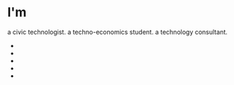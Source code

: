 <!DOCTYPE html>
<html lang="en">
<head>
  <meta charset="utf-8">
  <meta content="width=device-width, initial-scale=1.0" name="viewport">
  <title>Lequanne Collins-Bacchus</title>
  <meta content="data researcher, technology consultant, civic, data, inclusion, diversity" name="keywords">
  <meta content="Civic Technologist" name="description">
  <link href="https://fonts.googleapis.com/css?family=Poppins:300,300i,400,400i,500,500i,600,600i,700,700i|Playfair+Display:400,400i,700,700i,900,900i" rel="stylesheet">
  <link href="assets/lib/bootstrap/css/bootstrap.min.css" rel="stylesheet">
  <link href="assets/lib/ionicons/css/ionicons.min.css" rel="stylesheet">
  <link href="assets/lib/owlcarousel/assets/owl.carousel.min.css" rel="stylesheet">
  <link href="assets/lib/magnific-popup/magnific-popup.css" rel="stylesheet">
  <link href="assets/lib/hover/hover.min.css" rel="stylesheet">
  <link href="assets/css/style.css" rel="stylesheet">
  <link href="assets/css/responsive.css" rel="stylesheet">
  <link rel="shortcut icon" href="images/favicon.png">
</head>
<body>
  <div id="header" class="home">
    <div class="container">	
      <div class="header-content">
        <h1>I'm <span class="typed"></span></h1>
        <p>a civic technologist. a techno-economics student. a technology consultant.</p>
        <ul class="list-unstyled list-social">
		  <li><a href="https://github.com/ismailtasdelen" target="_blank"><i class="ion-social-github"></i></a></li>
          <li><a href="https://www.linkedin.com/in/lequannecollinsbacchus/" target="_blank"><i class="ion-social-linkedin" target="_blank"></i></a></li>
          <li><a href="https://twitter.com/@ismailtsdln" target="_blank"><i class="ion-social-twitter"></i></a></li>
          <li><a href="https://www.youtube.com/channel/UCPqc50Wmt6ZF2BJWtNJlq-g"><i class="ion-social-youtube" target="_blank"></i></a></li>
		  <li><a href="https://www.instagram.com/paere_/" target="_blank"><i class="ion-social-instagram"></i></a></li>
      </div>
    </div>
  </div>
  <script src="assets/lib/jquery/jquery.min.js"></script>
  <script src="assets/lib/jquery/jquery-migrate.min.js"></script>
  <script src="assets/lib/bootstrap/js/bootstrap.bundle.min.js"></script>
  <script src="assets/lib/typed/typed.js"></script>
  <script src="assets/lib/owlcarousel/owl.carousel.min.js"></script>
  <script src="assets/lib/magnific-popup/magnific-popup.min.js"></script>
  <script src="assets/lib/isotope/isotope.pkgd.min.js"></script>
  <script src="assets/js/main.js"></script>
</body>
</html>
